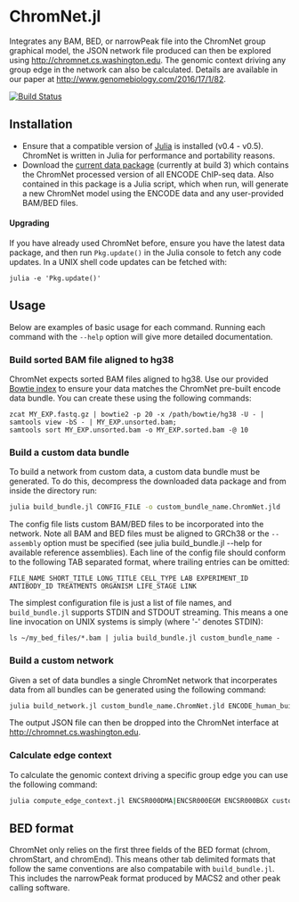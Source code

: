
# ChromNet.jl

Integrates any BAM, BED, or narrowPeak file into the ChromNet group graphical model, the JSON network file produced can then be explored using http://chromnet.cs.washington.edu. The genomic context driving any group edge in the network can also be calculated. Details are available in our paper at http://www.genomebiology.com/2016/17/1/82.

[![Build Status](https://travis-ci.org/slundberg/ChromNet.jl.svg?branch=master)](https://travis-ci.org/slundberg/ChromNet.jl)


## Installation

- Ensure that a compatible version of [Julia](http://www.julialang.com/downloads/) is installed (v0.4 - v0.5). ChromNet is written in Julia for performance and portability reasons.
- Download the [current data package](https://drive.google.com/uc?export=download&id=0B8QcnMD1YRTXRnJFVy1BSkw0bW8) (currently at build 3) which contains the ChromNet processed version of all ENCODE ChIP-seq data. Also contained in this package is a Julia script, which when run, will generate a new ChromNet model using the ENCODE data and any user-provided BAM/BED files.

#### Upgrading
If you have already used ChromNet before, ensure you have the latest data package, and then run `Pkg.update()` in the Julia console to fetch any code updates. In a UNIX shell code updates can be fetched with:
```shell
julia -e 'Pkg.update()'
```

## Usage

Below are examples of basic usage for each command. Running each command with the `--help` option will give more detailed documentation.

### Build sorted BAM file aligned to hg38

ChromNet expects sorted BAM files aligned to hg38. Use our provided [Bowtie index](https://drive.google.com/open?id=0B8QcnMD1YRTXSzVCUEhYMFREXzQ) to ensure your data matches the ChromNet pre-built encode data bundle. You can create these using the following commands:

```shell
zcat MY_EXP.fastq.gz | bowtie2 -p 20 -x /path/bowtie/hg38 -U - | samtools view -bS - | MY_EXP.unsorted.bam;
samtools sort MY_EXP.unsorted.bam -o MY_EXP.sorted.bam -@ 10
```

### Build a custom data bundle

To build a network from custom data, a custom data bundle must be generated. To do this, decompress the downloaded data package and from inside the directory run:

```bash
julia build_bundle.jl CONFIG_FILE -o custom_bundle_name.ChromNet.jld
```

The config file lists custom BAM/BED files to be incorporated into the network. Note all BAM and BED files must be aligned to GRCh38 or the `--assembly` option must be specified (see julia build_bundle.jl --help for available reference assemblies). Each line of the config file should conform to the following TAB separated format, where trailing entries can be omitted:

```
FILE_NAME SHORT_TITLE LONG_TITLE CELL_TYPE LAB EXPERIMENT_ID ANTIBODY_ID TREATMENTS ORGANISM LIFE_STAGE LINK
```

The simplest configuration file is just a list of file names, and `build_bundle.jl` supports STDIN and STDOUT streaming. This means a one line invocation on UNIX systems is simply (where '-' denotes STDIN):

```shell
ls ~/my_bed_files/*.bam | julia build_bundle.jl custom_bundle_name -
```

### Build a custom network

Given a set of data bundles a single ChromNet network that incorperates data from all bundles can be generated using the following command:

```bash
julia build_network.jl custom_bundle_name.ChromNet.jld ENCODE_human_build3.ChromNet.jld > network.json
```

The output JSON file can then be dropped into the ChromNet interface at http://chromnet.cs.washington.edu.

### Calculate edge context

To calculate the genomic context driving a specific group edge you can use the following command:

```bash
julia compute_edge_context.jl ENCSR000DMA|ENCSR000EGM ENCSR000BGX custom_bundle_name.ChromNet.jld ENCODE_human_build3.ChromNet.jld > out.bed
```

## BED format

ChromNet only relies on the first three fields of the BED format (chrom, chromStart, and chromEnd). This means other tab delimited formats that follow the same conventions are also compatabile with `build_bundle.jl`. This includes the narrowPeak format produced by MACS2 and other peak calling software.
